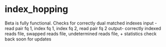 # index_hopping

Beta is fully functional.
Checks for correctly dual matched indexes
input - read pair fq 1, index fq 1, index fq 2, read pair fq 2
output- correctly indexed reads file, swapped reads file, undetermined reads file, + statistics
check back soon for updates
